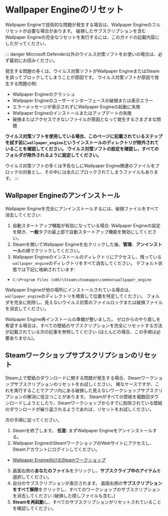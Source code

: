 # Wallpaper Engineのリセット

Wallpaper Engineで技術的な問題が発生する場合は、Wallpaper Engineのフルリセットが必要な場合があります。 破損したサブスクリプションを含むWallpaper Engineの完全なリセットを実行するには、このガイドの記載内容にしたがってください、

::: danger
Microsoft Defender以外のウイルス対策ソフトをお使いの場合は、必ず最初にお読みください。

発生する問題の多くは、ウイルス対策ソフトがWallpaper EngineまたはSteamを誤ってブロックしてしまうことが原因です。 ウイルス対策ソフトが原因で発生する問題の例:

* Wallpaper Engineのクラッシュ
* Wallpaper Engineのユーザーインターフェースの破損または表示エラー
* エラーメッセージが表示されずにWallpaper Engineの起動に失敗
* Wallpaper Engineのインストールまたはアップデートの失敗
* 破損またはアクセスできないファイルが原因となって発生するさまざまな問題

**ウイルス対策ソフトを使用している場合、このページに記載されているステップを試す前に`wallpaper_engine`というインストールのディレクトリが除外されていることを確認してください。 ウイルス対策ソフトの設定を確認し、すべてのフォルダが除外されるように設定してください。**

ウイルス対策ソフトの多くは予告なしにWallpaper Engine関連のファイルをブロックの対象とし、その中には永久にブロックされてしまうファイルもあります。
:::

## Wallpaper Engineのアンインストール

Wallpaper Engineを完全にアンインストールするには、破損ファイルをすべて消去してください:

1. 自動スタートアップ機能が有効になっている場合: Wallpaper Engineの設定を開き、**一般**タブの最上部で自動スタートアップ機能を無効にしてください。
2. Steamを開いてWallpaper Engineを右クリックした後、**管理**、**アンインストール**の順でクリックしてください。
3. Wallpaper Engineのインストールのディレクトリにアクセスし、残っている`wallpaper_engine`のディレクトリをすべて消去してください。 デフォルト状態では下記に格納されています:

* `C:\Program Files (x86)\Steam\steamapps\common\wallpaper_engine`

Wallpaper Engineが他の場所にインストールされている場合は、`wallpaper_engine`のディレクトリを検索して位置を特定してください。 フォルダを完全に削除し、見えないウイルス対策のファイルロックまたは破損ファイルを消去してください。

Wallpaper Engine再インストールの準備が整いました。 ゼロからのやり直しを希望する場合は、すべての壁紙のサブスクリプションを完全にリセットする方法が記載されている次の記事を参照してください (ほとんどの場合、この手順は必要ありません)。

## Steamワークショップサブスクリプションのリセット

Steam上で壁紙のダウンロードに関する問題が発生する場合、Steamワークショップサブスクリプションのリセットをお試しください。 稀なケースですが、これを実行することでアプリ内にある破損した見えないワークショップサブスクリプションの解消に役立つことがあります。 Steamがすべての壁紙を複数回ダウンロードしようとしたり、Steamワークショップからすでに削除されている壁紙のダウンロードが繰り返されるようであれば、リセットをお試しください。

次の手順に従ってください。

1. Steamを終了します。 **任意:** まずWallpaper Engineをアンインストールする。
2. Wallpaper EngineのSteamワークショップのWebサイトにアクセスし、Steamアカウントにログインしてください。

* [Wallpaper Engine向けのSteamワークショップ](https://steamcommunity.com/app/431960/workshop/)

3. 画面右側の**あなたのファイル**をクリックし、**サブスクライブ中のアイテム**を選択してください。
4. 自分のサブスクリプションが表示されます。 画面右側の**サブスクリプションをすべて解除**をクリックし、すべてのワークショップのサブスクリプションを消去してください (破損した隠しファイルも含む。)
5. **Steamを再起動**し、すべてのサブスクリプションがリセットされていることを確認してください。

